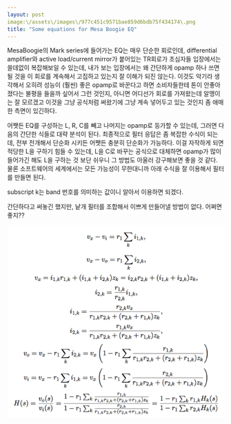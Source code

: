 ```yaml
---
layout: post
image:\/assets\/images\/977c451c9571bae859d6bdb75f434174\.png
title: "Some equations for Mesa Boogie EQ"
---
```



MesaBoogie의 Mark series에 들어가는 EQ는 매우 단순한 회로인데, differential amplifier와 active load/current mirror가 붙어있는 TR회로가 초심자들 입장에서는 쓸데없이 복잡해보일 수 있는데, 내가 보는 입장에서는 왜 간단하게 opamp 하나 쓰면 될 것을 이 회로를 계속해서 고집하고 있는지 잘 이해가 되진 않는다. 이것도 악기라 생각해서 오히려 성능이 (훨씬) 좋은 opamp로 바꾼다고 하면 소비자들한테 톤이 안좋아졌다는 불평을 들을까 싶어서 그런 것인지, 아니면 어디선가 회로를 가져왔는데 알맹이는 잘 모르겠고 이것을 그냥 공식처럼 써왔기에 그냥 계속 넣어두고 있는 것인지 좀 애매한 측면이 있긴하다.




어쨋든 EQ를 구성하는 L, R, C를 빼고 나머지는 opamp로 등가할 수 있는데, 그러면 다음의 간단한 식들로 대략 분석이 된다. 최종적으로 필터 응답은 좀 복잡한 수식이 되는데, 전부 전개해서 단순화 시키든 어쨋든 충분히 단순화가 가능하다. 이걸 자작하게 되면 적당한 L을 구하기 힘들 수 있는데, L을 C로 바꾸는 공식으로 대체하면 opamp가 많이 들어가긴 해도 L을 구하는 것 보단 쉬우니 그 방법도 아울러 강구해보면 좋을 것 같다. 물론 소프트웨어의 세계에서는 모든 가능성이 무한대니까 아래 수식을 잘 이용해서 필터를 만들면 된다.




subscript k는 band 번호를 의미하는 값이니 알아서 이용하면 되겠다.




간단하다고 써놓긴 했지만, 낱개 필터를 조합해서 이쁘게 만들어낼 방법이 없다. 어쩌면 좋지??






![image](/assets/images/977c451c9571bae859d6bdb75f434174.png)










